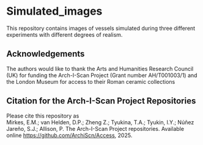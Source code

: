 # Simulated_images

This repository contains images of vessels simulated during three different experiments with different degrees of realism.

## Acknowledgements
The authors would like to thank the Arts and Humanities Research Council (UK) for funding the Arch-I-Scan Project (Grant number AH/T001003/1) and the London Museum for access to their Roman ceramic collections

## Citation for the Arch-I-Scan Project Repositories
Please cite this repository as<br>
Mirkes, E.M.; van Helden, D.P.; Zheng Z.; Tyukina, T.A.; Tyukin, I.Y.; Núñez Jareño, S.J.; Allison, P. The Arch-I-Scan Project repositories. Available online https://github.com/ArchiScn/Access, 2025.

